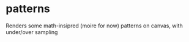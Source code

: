patterns
=========

Renders some math-insipred (moire for now) patterns on canvas, with under/over sampling
